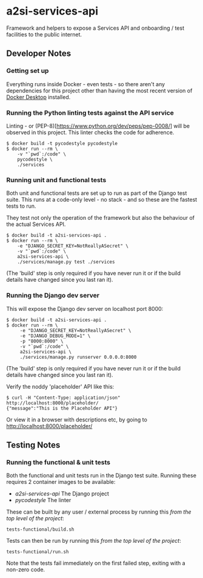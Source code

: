 # a2si-services-api

Framework and helpers to expose a Services API and onboarding / test facilities to the
public internet.

## Developer Notes

### Getting set up

Everything runs inside Docker - even tests - so there aren't any dependencies for this project
other than having the most recent version of [Docker Desktop](https://www.docker.com/products/docker-desktop)
installed.

### Running the Python linting tests against the API service
Linting - or (PEP-8)[https://www.python.org/dev/peps/pep-0008/] will be observed in this project.
This linter checks the code for adherence.
```
$ docker build -t pycodestyle pycodestyle
$ docker run --rm \
    -v "`pwd`:/code" \
    pycodestyle \
    ./services
```

### Running unit and functional tests
Both unit and functional tests are set up to run as part of the Django test suite. This runs at
a code-only level - no stack - and so these are the fastest tests to run.

They test not only the operation of the framework but also the behaviour of the actual Services API.
```
$ docker build -t a2si-services-api .
$ docker run --rm \
    -e "DJANGO_SECRET_KEY=NotReallyASecret" \
    -v "`pwd`:/code" \
    a2si-services-api \
    ./services/manage.py test ./services
```
(The 'build' step is only required if you have never run it or if the build details have changed
since you last ran it).

### Running the Django dev server
This will expose the Django dev server on localhost port 8000:
```
$ docker build -t a2si-services-api .
$ docker run --rm \
     -e "DJANGO_SECRET_KEY=NotReallyASecret" \
     -e "DJANGO_DEBUG_MODE=1" \
     -p "8000:8000" \
     -v "`pwd`:/code" \
     a2si-services-api \
     ./services/manage.py runserver 0.0.0.0:8000
```
(The 'build' step is only required if you have never run it or if the build details have changed
since you last ran it).

Verify the noddy 'placeholder' API like this:
```
$ curl -H "Content-Type: application/json" http://localhost:8000/placeholder/
{"message":"This is the Placeholder API"}
```
Or view it in a browser with descriptions etc, by going to <http://localhost:8000/placeholder/>

## Testing Notes

### Running the functional & unit tests

Both the functional and unit tests run in the Django test suite. Running these requires 2 container
images to be available:

  - *a2si-services-api* The Django project
  - *pycodestyle* The linter

These can be built by any user / external process by running this _from the top level of the
project_:
```
tests-functional/build.sh
```
Tests can then be run by running this _from the top level of the project_:
```
tests-functional/run.sh
```
Note that the tests fail immediately on the first failed step, exiting with a non-zero code.
